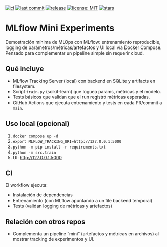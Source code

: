 [![ci](https://img.shields.io/github/actions/workflow/status/mariano-tp/mlflow-mini-experiments/ci.yml?branch=main&label=tests&style=flat-square)](https://github.com/mariano-tp/mlflow-mini-experiments/actions/workflows/ci.yml)
[![last commit](https://img.shields.io/github/last-commit/mariano-tp/mlflow-mini-experiments?style=flat-square)](https://github.com/mariano-tp/mlflow-mini-experiments/commits/main)
[![release](https://img.shields.io/github/v/release/mariano-tp/mlflow-mini-experiments?display_name=tag&style=flat-square)](https://github.com/mariano-tp/mlflow-mini-experiments/releases)
[![license: MIT](https://img.shields.io/badge/license-MIT-green?style=flat-square)](./LICENSE)
[![stars](https://img.shields.io/github/stars/mariano-tp/mlflow-mini-experiments?style=flat-square)](https://github.com/mariano-tp/mlflow-mini-experiments/stargazers)


# MLflow Mini Experiments

Demostración mínima de MLOps con MLflow: entrenamiento reproducible, logging de parámetros/métricas/artefactos y UI local vía Docker Compose. Pensado para complementar un pipeline simple sin requerir cloud.

## Qué incluye
- MLflow Tracking Server (local) con backend en SQLite y artifacts en filesystem.
- Script `train.py` (scikit-learn) que loguea params, métricas y el modelo.
- Tests básicos que validan que el run registró métricas esperadas.
- GitHub Actions que ejecuta entrenamiento y tests en cada PR/commit a `main`.

## Uso local (opcional)
1) `docker compose up -d`
2) `export MLFLOW_TRACKING_URI=http://127.0.0.1:5000`
3) `python -m pip install -r requirements.txt`
4) `python -m src.train`
5) UI: http://127.0.0.1:5000

## CI
El workflow ejecuta:
- Instalación de dependencias
- Entrenamiento (con MLflow apuntando a un file backend temporal)
- Tests (validan logging de métricas y artefactos)

## Relación con otros repos
- Complementa un pipeline “mini” (artefactos y métricas en archivos) al mostrar tracking de experimentos y UI.
